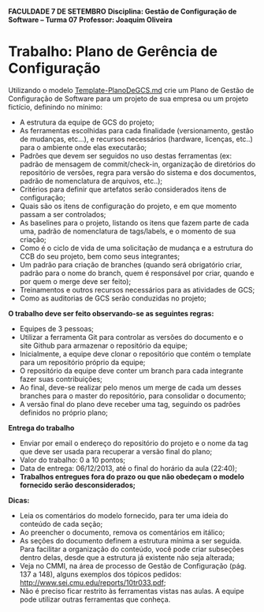 __FACULDADE 7 DE SETEMBRO__
__Disciplina: Gestão de Configuração de Software – Turma 07__
__Professor: Joaquim Oliveira__

# Trabalho: Plano de Gerência de Configuração

Utilizando o modelo [Template-PlanoDeGCS.md](https://github.com/joaquimpedrooliveira/fa7-gcs-turma7/blob/master/trabalho/Template-PlanoDeGCS.md) crie um Plano de Gestão de Configuração de Software para um projeto de sua empresa ou um projeto fictício, definindo no mínimo:

* A estrutura da equipe de GCS do projeto;
* As ferramentas escolhidas para cada finalidade (versionamento, gestão de mudanças, etc...), e recursos necessários (hardware, licenças, etc..) para o ambiente onde elas executarão;
* Padrões que devem ser seguidos no uso destas ferramentas (ex: padrão de mensagem de commit/check-in, organização de diretórios do repositório de versões, regra para versão do sistema e dos documentos, padrão de nomenclatura de arquivos, etc..);
* Critérios para definir que artefatos serão considerados itens de configuração;
* Quais são os itens de configuração do projeto, e em que momento passam a ser controlados;
* As baselines para o projeto, listando os itens que fazem parte de cada uma,  padrão de nomenclatura de tags/labels, e o momento de sua criação;
* Como é o ciclo de vida de uma solicitação de mudança e a estrutura do CCB do seu projeto, bem como seus integrantes;
* Um padrão para criação de branches (quando será obrigatório criar, padrão para o nome do branch, quem é responsável por criar, quando e por quem o merge deve ser feito);
* Treinamentos e outros recursos necessários para as atividades de GCS;
* Como as auditorias de GCS serão conduzidas no projeto;

__O trabalho deve ser feito observando-se as seguintes regras:__
* Equipes de 3 pessoas;
* Utilizar a ferramenta Git para controlar as versões do documento e o site Github para armazenar o repositório da equipe;
* Inicialmente, a equipe deve clonar o repositório que contém o template para um repositório próprio da equipe;
* O repositório da equipe deve conter um branch para cada integrante fazer suas contribuições;
* Ao final, deve-se realizar pelo menos um merge de cada um desses branches para o master do repositório, para consolidar o documento;
* A versão final do plano deve receber uma tag, seguindo os padrões definidos no próprio plano;

__Entrega do trabalho__
* Enviar por email o endereço do repositório do projeto e o nome da tag que deve ser usada para recuperar a versão final do plano;
* Valor do trabalho: 0 a 10 pontos;
* Data de entrega: 06/12/2013, até o final do horário da aula (22:40);
* __Trabalhos entregues fora do prazo ou que não obedeçam o modelo fornecido serão desconsiderados;__

__Dicas:__
* Leia os comentários do modelo fornecido, para ter uma ideia do conteúdo de cada seção;
* Ao preencher o documento, remova os comentários em itálico;
* As seções do documento definem a estrutura mínima a ser seguida. Para facilitar a organização do conteúdo, você pode criar subseções dentro delas, desde que a estrutura já existente não seja alterada;
* Veja no CMMI, na área de processo de Gestão de Configuração (pág. 137 a 148), alguns exemplos dos tópicos pedidos: http://www.sei.cmu.edu/reports/10tr033.pdf;
* Não é preciso ficar restrito às ferramentas vistas nas aulas. A equipe pode utilizar outras ferramentas que conheça.
